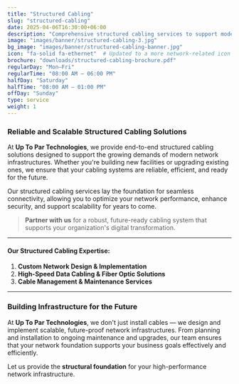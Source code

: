 ```yaml
---
title: "Structured Cabling"
slug: "structured-cabling"
date: 2025-04-06T16:30:00+06:00
description: "Comprehensive structured cabling services to support modern network infrastructure."
image: "images/banner/structured-cabling-3.jpg"
bg_image: "images/banner/structured-cabling-banner.jpg"
icon: "fa-solid fa-ethernet"  # Updated to a more network-related icon
brochure: "downloads/structured-cabling-brochure.pdf"
regularDay: "Mon–Fri"
regularTime: "08:00 AM – 06:00 PM"
halfDay: "Saturday"
halfTime: "08:00 AM – 01:00 PM"
offDay: "Sunday"
type: service
weight: 1
---
```


### Reliable and Scalable Structured Cabling Solutions

At **Up To Par Technologies**, we provide end-to-end structured cabling solutions designed to support the growing demands of modern network infrastructures. Whether you're building new facilities or upgrading existing ones, we ensure that your cabling systems are reliable, efficient, and ready for the future.

Our structured cabling services lay the foundation for seamless connectivity, allowing you to optimize your network performance, enhance security, and support scalability for years to come.

> **Partner with us** for a robust, future-ready cabling system that supports your organization's digital transformation.

---

#### Our Structured Cabling Expertise:

1. **Custom Network Design & Implementation**  
2. **High-Speed Data Cabling & Fiber Optic Solutions**  
3. **Cable Management & Maintenance Services**  

---

### Building Infrastructure for the Future

At **Up To Par Technologies**, we don't just install cables — we design and implement scalable, future-proof network infrastructures. From planning and installation to ongoing maintenance and upgrades, our team ensures that your network foundation supports your business goals effectively and efficiently.

Let us provide the **structural foundation** for your high-performance network infrastructure.